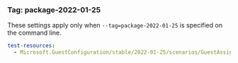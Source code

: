 ### Tag: package-2022-01-25

These settings apply only when `--tag=package-2022-01-25` is specified on the command line.

```yaml $(tag) == 'package-2022-01-25'
test-resources:
  - Microsoft.GuestConfiguration/stable/2022-01-25/scenarios/GuestAssignmentTests.yaml
```